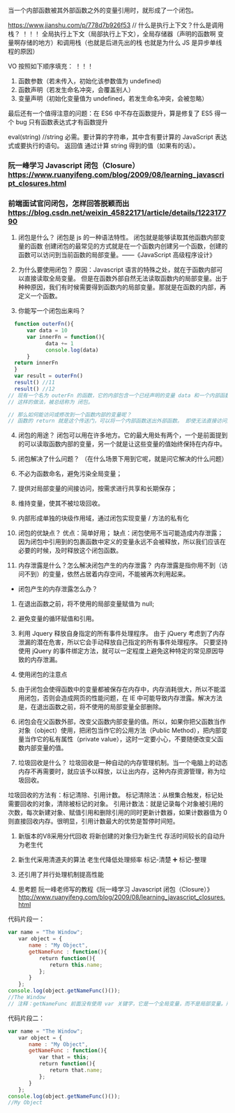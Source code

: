 当一个内部函数被其外部函数之外的变量引用时，就形成了一个闭包。

https://www.jianshu.com/p/778d7b926f53  // 什么是执行上下文？什么是调用栈？  ！！！
全局执行上下文（局部执行上下文），全局存储器（声明的函数啊 变量啊存储的地方）和调用栈（也就是后进先出的栈 也就是为什么 JS 是异步单线程的原因）

VO 按照如下顺序填充： ！！！
1. 函数参数（若未传入，初始化该参数值为 undefined)
2. 函数声明（若发生命名冲突，会覆盖别人）
3. 变量声明（初始化变量值为 undefined，若发生命名冲突，会被忽略）

最后还有一个值得注意的问题：在 ES6 中不存在函数提升，算是修复了 ES5 得一个 bug   只有函数表达式才有函数提升

eval(string)    //string	必需。要计算的字符串，其中含有要计算的 JavaScript 表达式或要执行的语句。
返回值
通过计算 string 得到的值（如果有的话）。

### 阮一峰学习 Javascript 闭包（Closure） https://www.ruanyifeng.com/blog/2009/08/learning_javascript_closures.html

### 前端面试官问闭包，怎样回答脱颖而出 https://blog.csdn.net/weixin_45822171/article/details/122317790

1. 闭包是什么？
  闭包是 js 的一种语法特性。
  闭包就是能够读取其他函数内部变量的函数
  创建闭包的最常见的方式就是在一个函数内创建另一个函数，创建的函数可以访问到当前函数的局部变量。——《JavaScript 高级程序设计》

2. 为什么要使用闭包？
  原因：Javascript 语言的特殊之处，就在于函数内部可以直接读取全局变量。
  但是在函数外部自然无法读取函数内的局部变量。出于种种原因，我们有时候需要得到函数内的局部变量。那就是在函数的内部，再定义一个函数。

3. 你能写一个闭包出来吗？

```js
  function outerFn(){
      var data = 10
      var innerFn = function(){
            data += 1
            console.log(data)
      }
  return innerFn
  }
  var result = outerFn()
  result() //11
  result() //12
// 现有一个名为 outerFn 的函数，它的内部包含一个已经声明的变量 data 和一个内部函数 innerFn。一般情况下，是无法访问或修改 data 的，但是 innerFn 可以访问到 data，我们通过调用 return 出的 innerFn，就可以间接的去修改和访问到 data 的数据了。
// 这样的做法，被总结称为 闭包。

// 那么如何能访问或修改到一个函数内部的变量呢？
// 函数的 return 就是这个传送门，可以将一个内部函数送出外部函数。 即使无法直接访问到外部函数内部的变量，也可以通过 return 出的内部函数去访问或修改外部函数的变量。
```

4. 闭包的用途？
闭包可以用在许多地方。它的最大用处有两个，一个是前面提到的可以读取函数内部的变量，另一个就是让这些变量的值始终保持在内存中。

5. 闭包解决了什么问题？
  （在什么场景下用到它呢，就是问它解决的什么问题）
  1. 不必为函数命名，避免污染全局变量；
  2. 提供对局部变量的间接访问，按需求进行共享和长期保存；
  3. 维持变量，使其不被垃圾回收。
  4. 内部形成单独的块级作用域，通过闭包实现变量 / 方法的私有化

6. 闭包的优缺点？
  优点：简单好用；
  缺点：闭包使用不当可能造成内存泄露；
  因为闭包中引用到的包裹函数中定义的变量永远不会被释放，所以我们应该在必要的时候，及时释放这个闭包函数。

7. 内存泄露是什么？怎么解决闭包产生的内存泄露？
  内存泄露是指你用不到（访问不到）的变量，依然占居着内存空间，不能被再次利用起来。
  - 闭包产生的内存泄露怎么办？
  1. 在退出函数之前，将不使用的局部变量赋值为 null;
  2. 避免变量的循环赋值和引用。
  3. 利用 Jquery 释放自身指定的所有事件处理程序。
  由于 jQuery 考虑到了内存泄漏的潜在危害，所以它会手动释放自己指定的所有事件处理程序。 只要坚持使用 jQuery 的事件绑定方法，就可以一定程度上避免这种特定的常见原因导致的内存泄漏。

8. 使用闭包的注意点
  1. 由于闭包会使得函数中的变量都被保存在内存中，内存消耗很大，所以不能滥用闭包，否则会造成网页的性能问题，在 IE 中可能导致内存泄露。解决方法是，在退出函数之前，将不使用的局部变量全部删除。

  2. 闭包会在父函数外部，改变父函数内部变量的值。所以，如果你把父函数当作对象（object）使用，把闭包当作它的公用方法（Public Method），把内部变量当作它的私有属性（private value），这时一定要小心，不要随便改变父函数内部变量的值。

9. 垃圾回收是什么？
  垃圾回收是一种自动的内存管理机制。当一个电脑上的动态内存不再需要时，就应该予以释放，以让出内存，这种内存资源管理，称为垃圾回收。

  垃圾回收的方法有：标记清除、引用计数。
  标记清除法：从根集合触发，标记处需要回收的对象，清除被标记的对象。
  引用计数法：就是记录每个对象被引用的次数，每次新建对象、赋值引用和删除引用的同时更新计数器，如果计数器值为 0 则直接回收内存。很明显，引用计数最大的优势是暂停时间短。

  1. 新版本的V8采用分代回收 将新创建的对象归为新生代 存活时间较长的自动升为老生代 
  2. 新生代采用清道夫的算法 老生代降低处理频率 标记-清楚 ➕ 标记-整理 
  3. 还引用了并行处理机制提高性能
  
10. 思考题
  阮一峰老师写的教程《阮一峰学习 Javascript 闭包（Closure）》
  http://www.ruanyifeng.com/blog/2009/08/learning_javascript_closures.html

代码片段一：

```js
var name = "The Window";
　　var object = {
　　　　name : "My Object",
　　　　getNameFunc : function(){
　　　　　　return function(){
　　　　　　　　return this.name;
　　　　　　};
　　　　}
　　};
console.log(object.getNameFunc()());
//The Window
// 注释：getNameFunc 前面没有使用 var 关键字，它是一个全局变量，而不是局部变量。所以它读的是全局变量 the window，返回的 this.name 是 the window。
```

代码片段二：

```js
var name = "The Window";
　　var object = {
　　　　name : "My Object",
　　　　getNameFunc : function(){
　　　　　　var that = this;
　　　　　　return function(){
　　　　　　　　return that.name;
　　　　　　};
　　　　}
　　};
console.log(object.getNameFunc()());
//My Object
```
